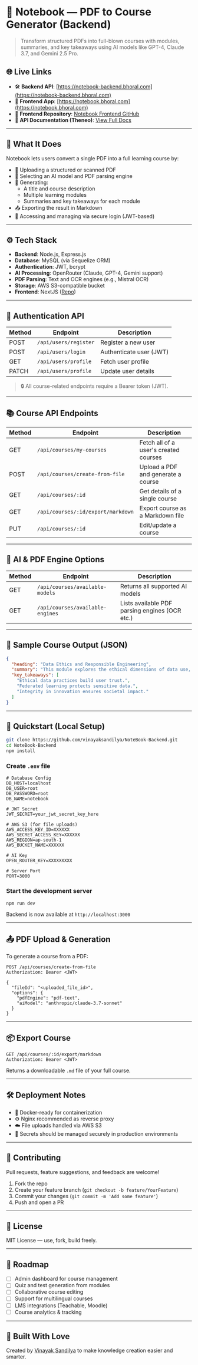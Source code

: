 
# 🧠 Notebook — PDF to Course Generator (Backend)

> Transform structured PDFs into full-blown courses with modules, summaries, and key takeaways using AI models like GPT-4, Claude 3.7, and Gemini 2.5 Pro.



## 🌐 Live Links

- 🛠 **Backend API**: [https://notebook-backend.bhoral.com](https://notebook-backend.bhoral.com)  
- 🎨 **Frontend App**: [https://notebook.bhoral.com](https://notebook.bhoral.com)  
- 📘 **Frontend Repository**: [Notebook Frontend GitHub](https://github.com/vinayaksandilya/NoteBook-Front-End)  
- 📖 **API Documentation (Theneo)**: [View Full Docs](https://app.theneo.io/vinayak/notebook/)

---

## 🧩 What It Does

Notebook lets users convert a single PDF into a full learning course by:

- 📄 Uploading a structured or scanned PDF  
- 🧠 Selecting an AI model and PDF parsing engine  
- 🧱 Generating:
  - A title and course description
  - Multiple learning modules
  - Summaries and key takeaways for each module  
- 📤 Exporting the result in Markdown  
- 🔐 Accessing and managing via secure login (JWT-based)

---

## ⚙️ Tech Stack

- **Backend**: Node.js, Express.js  
- **Database**: MySQL (via Sequelize ORM)  
- **Authentication**: JWT, bcrypt  
- **AI Processing**: OpenRouter (Claude, GPT-4, Gemini support)  
- **PDF Parsing**: Text and OCR engines (e.g., Mistral OCR)  
- **Storage**: AWS S3-compatible bucket  
- **Frontend**: NextJS ([Repo](https://github.com/vinayaksandilya/NoteBook-Front-End))

---

## 🔐 Authentication API

| Method | Endpoint              | Description             |
|--------|-----------------------|-------------------------|
| POST   | `/api/users/register` | Register a new user     |
| POST   | `/api/users/login`    | Authenticate user (JWT) |
| GET    | `/api/users/profile`  | Fetch user profile      |
| PATCH  | `/api/users/profile`  | Update user details     |

> 🔒 All course-related endpoints require a Bearer token (JWT).

---

## 📚 Course API Endpoints

| Method | Endpoint                            | Description                                 |
|--------|-------------------------------------|---------------------------------------------|
| GET    | `/api/courses/my-courses`           | Fetch all of a user's created courses       |
| POST   | `/api/courses/create-from-file`     | Upload a PDF and generate a course          |
| GET    | `/api/courses/:id`                  | Get details of a single course              |
| GET    | `/api/courses/:id/export/markdown`  | Export course as a Markdown file            |
| PUT    | `/api/courses/:id`                  | Edit/update a course                        |

---

## 🧠 AI & PDF Engine Options

| Method | Endpoint                              | Description                                  |
|--------|---------------------------------------|----------------------------------------------|
| GET    | `/api/courses/available-models`       | Returns all supported AI models              |
| GET    | `/api/courses/available-engines`      | Lists available PDF parsing engines (OCR etc.)|

---

## 🧪 Sample Course Output (JSON)

```json
{
  "heading": "Data Ethics and Responsible Engineering",
  "summary": "This module explores the ethical dimensions of data use, privacy-preserving machine learning, and responsible AI development.",
  "key_takeaways": [
    "Ethical data practices build user trust.",
    "Federated learning protects sensitive data.",
    "Integrity in innovation ensures societal impact."
  ]
}
````

---

## 🚀 Quickstart (Local Setup)

```bash
git clone https://github.com/vinayaksandilya/NoteBook-Backend.git
cd NoteBook-Backend
npm install
```

### Create `.env` file

```env
# Database Config
DB_HOST=localhost
DB_USER=root
DB_PASSWORD=root
DB_NAME=notebook

# JWT Secret
JWT_SECRET=your_jwt_secret_key_here

# AWS S3 (for file uploads)
AWS_ACCESS_KEY_ID=XXXXXX
AWS_SECRET_ACCESS_KEY=XXXXXX
AWS_REGION=ap-south-1
AWS_BUCKET_NAME=XXXXXX

# AI Key
OPEN_ROUTER_KEY=XXXXXXXXX

# Server Port
PORT=3000
```

### Start the development server

```bash
npm run dev
```

Backend is now available at `http://localhost:3000`

---

## 📤 PDF Upload & Generation

To generate a course from a PDF:

```http
POST /api/courses/create-from-file
Authorization: Bearer <JWT>

{
  "fileId": "<uploaded_file_id>",
  "options": {
    "pdfEngine": "pdf-text",
    "aiModel": "anthropic/claude-3.7-sonnet"
  }
}
```

---

## 📦 Export Course

```http
GET /api/courses/:id/export/markdown
Authorization: Bearer <JWT>
```

Returns a downloadable `.md` file of your full course.

---

## 🛠 Deployment Notes

* 🐳 Docker-ready for containerization
* ⚙️ Nginx recommended as reverse proxy
* ☁️ File uploads handled via AWS S3
* 🔐 Secrets should be managed securely in production environments

---

## 🤝 Contributing

Pull requests, feature suggestions, and feedback are welcome!

1. Fork the repo
2. Create your feature branch (`git checkout -b feature/YourFeature`)
3. Commit your changes (`git commit -m 'Add some feature'`)
4. Push and open a PR

---

## 📝 License

MIT License — use, fork, build freely.

---

## 🚧 Roadmap

* [ ] Admin dashboard for course management
* [ ] Quiz and test generation from modules
* [ ] Collaborative course editing
* [ ] Support for multilingual courses
* [ ] LMS integrations (Teachable, Moodle)
* [ ] Course analytics & tracking

---

## 🧠 Built With Love

Created by [Vinayak Sandilya](https://github.com/vinayaksandilya) to make knowledge creation easier and smarter.




```

